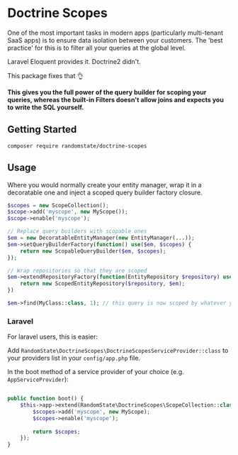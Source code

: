 # Doctrine Scopes

One of the most important tasks in modern apps (particularly multi-tenant SaaS apps) is to ensure data isolation between your customers.
The 'best practice' for this is to filter all your queries at the global level.

Laravel Eloquent provides it.
Doctrine2 didn't.

This package fixes that 👌

**This gives you the full power of the query builder for scoping your queries, whereas the built-in Filters doesn't allow joins and expects you to write the SQL yourself.**

## Getting Started

`composer require randomstate/doctrine-scopes`

## Usage

Where you would normally create your entity manager, wrap it in a decoratable one and inject a scoped query builder factory closure.

```php
$scopes = new ScopeCollection();
$scope->add('myscope', new MyScope());
$scope->enable('myscope');

// Replace query builders with scopable ones
$em = new DecoratableEntityManager(new EntityManager(...));
$em->setQueryBuilderFactory(function() use($em, $scopes) {
    return new ScopableQueryBuilder($em, $scopes);
});

// Wrap repositories so that they are scoped
$em->extendRepositoryFactory(function(EntityRepository $repository) use($em) {
    return new ScopedEntityRepository($repository, $em);
})

$em->find(MyClass::class, 1); // this query is now scoped by whatever you have in MyScope@apply 🎉
```

### Laravel

For laravel users, this is easier:

Add `RandomState\DoctrineScopes\DoctrineScopesServiceProvider::class` to your providers list in your `config/app.php` file.

In the boot method of a service provider of your choice (e.g. `AppServiceProvider`):
```php

public function boot() {
    $this->app->extend(RandomState\DoctrineScopes\ScopeCollection::class, function($scopes) {
        $scopes->add('myscope', new MyScope);
        $scopes->enable('myscope');
        
        return $scopes;
    });      
}

```